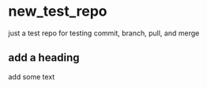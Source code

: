 # new_test_repo
just a test repo for testing commit, branch, pull, and merge

## add a heading

add some text
